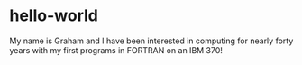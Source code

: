 # hello-world

My name is Graham and I have been interested in computing for nearly forty years with my first programs in FORTRAN on an IBM 370!

